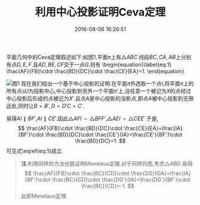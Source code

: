 ﻿---
title: 利用中心投影证明Ceva定理
date: 2016-08-06 16:26:51
categories:
- 数学
- 平面几何

tags:
- Ceva定理
- 中心投影
- Menelaus定理

---
平面几何中的Ceva定理叙述如下:如图1,平面$\pi$上有$\triangle ABC$.线段$BC,CA,AB$上分别有点$D,E,F$.且$AD,BE,CF$交于一点$G$.则有
\begin{equation}\label{eq:1}
\frac{AF}{FB}\cdot \frac{BD}{DC}\cdot \frac{CE}{EA}=1.
\end{equation}

![图1](/img/利用中心投影证明Ceva定理-1.png)
现在我们给出一个基于中心投影的证明.在平面$\pi$外选取一个点$I$,将平面$\pi$上的所有点以$I$为投影中心,中心投影到另外一个平面$\pi'$上,设任意一个被记为$X$的点经过中心投影后形成的点被记为$X'$.且点$A$是中心投影的没影点,即点$A$被中心投影到无限远处,同时让$B=B',D=D'C=C'$.

易得$AI\parallel BF'$,$AI\parallel CE'$.因此$\triangle AFI\sim \triangle BFF'$,$\triangle AEI\sim \triangle CEE'$.于是,
$$
\frac{AF}{FB}\cdot \frac{BD}{DC}\cdot
\frac{CE}{EA}=\frac{IA}{BF'}\cdot \frac{BD}{DC}\cdot
\frac{CE'}{IA}=\frac{CE'}{BF'}\cdot \frac{BD}{DC}=1.
$$
可见式\eqref{eq:1}成立.

> **注**:利用同样的方法也能证明Menelaus定理.对于同样的图,考虑$\triangle ABD$.易得
$$
\frac{AF}{FB}\cdot \frac{BC}{CD}\cdot \frac{DG}{GA}=\frac{IA}{BF'}\cdot \frac{BC}{CD}\cdot \frac{DG'}{IA}=\frac{DG'}{BF'}\cdot \frac{BC}{CD}=-1.
$$
此即Menelaus定理.